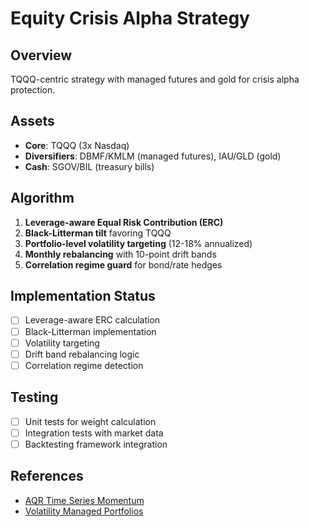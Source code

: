 # Equity Crisis Alpha Strategy

## Overview
TQQQ-centric strategy with managed futures and gold for crisis alpha protection.

## Assets
- **Core**: TQQQ (3x Nasdaq)
- **Diversifiers**: DBMF/KMLM (managed futures), IAU/GLD (gold)
- **Cash**: SGOV/BIL (treasury bills)

## Algorithm
1. **Leverage-aware Equal Risk Contribution (ERC)**
2. **Black-Litterman tilt** favoring TQQQ
3. **Portfolio-level volatility targeting** (12-18% annualized)
4. **Monthly rebalancing** with 10-point drift bands
5. **Correlation regime guard** for bond/rate hedges

## Implementation Status
- [ ] Leverage-aware ERC calculation
- [ ] Black-Litterman implementation
- [ ] Volatility targeting
- [ ] Drift band rebalancing logic
- [ ] Correlation regime detection

## Testing
- [ ] Unit tests for weight calculation
- [ ] Integration tests with market data
- [ ] Backtesting framework integration

## References
- [AQR Time Series Momentum](https://www.aqr.com/Insights/Research/Journal-Article/Time-Series-Momentum)
- [Volatility Managed Portfolios](https://onlinelibrary.wiley.com/doi/abs/10.1111/jofi.12513)